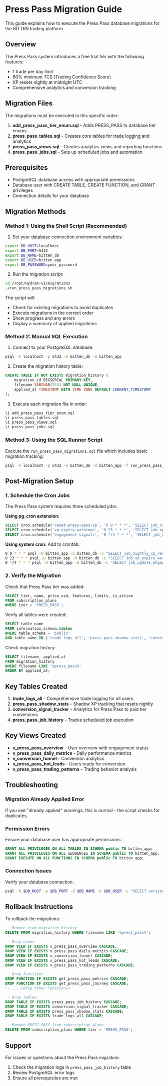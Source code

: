 # Press Pass Migration Guide

This guide explains how to execute the Press Pass database migrations for the BITTEN trading platform.

## Overview

The Press Pass system introduces a free trial tier with the following features:
- 1 trade per day limit
- 60% minimum TCS (Trading Confidence Score)
- XP resets nightly at midnight UTC
- Comprehensive analytics and conversion tracking

## Migration Files

The migrations must be executed in this specific order:

1. **add_press_pass_tier_enum.sql** - Adds PRESS_PASS to database tier enums
2. **press_pass_tables.sql** - Creates core tables for trade logging and analytics
3. **press_pass_views.sql** - Creates analytics views and reporting functions
4. **press_pass_jobs.sql** - Sets up scheduled jobs and automation

## Prerequisites

- PostgreSQL database access with appropriate permissions
- Database user with CREATE TABLE, CREATE FUNCTION, and GRANT privileges
- Connection details for your database

## Migration Methods

### Method 1: Using the Shell Script (Recommended)

1. Set your database connection environment variables:
```bash
export DB_HOST=localhost
export DB_PORT=5432
export DB_NAME=bitten_db
export DB_USER=bitten_app
export DB_PASSWORD=your_password
```

2. Run the migration script:
```bash
cd /root/HydraX-v2/migrations
./run_press_pass_migrations.sh
```

The script will:
- Check for existing migrations to avoid duplicates
- Execute migrations in the correct order
- Show progress and any errors
- Display a summary of applied migrations

### Method 2: Manual SQL Execution

1. Connect to your PostgreSQL database:
```bash
psql -h localhost -p 5432 -d bitten_db -U bitten_app
```

2. Create the migration history table:
```sql
CREATE TABLE IF NOT EXISTS migration_history (
    migration_id BIGSERIAL PRIMARY KEY,
    filename VARCHAR(255) NOT NULL UNIQUE,
    applied_at TIMESTAMP WITH TIME ZONE DEFAULT CURRENT_TIMESTAMP
);
```

3. Execute each migration file in order:
```sql
\i add_press_pass_tier_enum.sql
\i press_pass_tables.sql
\i press_pass_views.sql
\i press_pass_jobs.sql
```

### Method 3: Using the SQL Runner Script

Execute the `run_press_pass_migrations.sql` file which includes basic migration tracking:
```bash
psql -h localhost -p 5432 -d bitten_db -U bitten_app -f run_press_pass_migrations.sql
```

## Post-Migration Setup

### 1. Schedule the Cron Jobs

The Press Pass system requires three scheduled jobs:

**Using pg_cron extension:**
```sql
SELECT cron.schedule('reset-press-pass-xp', '0 0 * * *', 'SELECT job_nightly_xp_reset();');
SELECT cron.schedule('xp-expiry-warnings', '0 23 * * *', 'SELECT job_xp_expiry_warnings();');
SELECT cron.schedule('engagement-signals', '0 */4 * * *', 'SELECT job_update_engagement_signals();');
```

**Using system cron:**
Add to crontab:
```bash
0 0 * * * psql -U bitten_app -d bitten_db -c "SELECT job_nightly_xp_reset();"
0 23 * * * psql -U bitten_app -d bitten_db -c "SELECT job_xp_expiry_warnings();"
0 */4 * * * psql -U bitten_app -d bitten_db -c "SELECT job_update_engagement_signals();"
```

### 2. Verify the Migration

Check that Press Pass tier was added:
```sql
SELECT tier, name, price_usd, features, limits, is_active
FROM subscription_plans 
WHERE tier = 'PRESS_PASS';
```

Verify all tables were created:
```sql
SELECT table_name 
FROM information_schema.tables 
WHERE table_schema = 'public' 
AND table_name IN ('trade_logs_all', 'press_pass_shadow_stats', 'conversion_signal_tracker');
```

Check migration history:
```sql
SELECT filename, applied_at 
FROM migration_history 
WHERE filename LIKE '%press_pass%' 
ORDER BY applied_at;
```

## Key Tables Created

1. **trade_logs_all** - Comprehensive trade logging for all users
2. **press_pass_shadow_stats** - Shadow XP tracking that resets nightly
3. **conversion_signal_tracker** - Analytics for Press Pass to paid tier conversions
4. **press_pass_job_history** - Tracks scheduled job execution

## Key Views Created

- **v_press_pass_overview** - User overview with engagement status
- **v_press_pass_daily_metrics** - Daily performance metrics
- **v_conversion_funnel** - Conversion analytics
- **v_press_pass_hot_leads** - Users ready for conversion
- **v_press_pass_trading_patterns** - Trading behavior analysis

## Troubleshooting

### Migration Already Applied Error
If you see "already applied" warnings, this is normal - the script checks for duplicates.

### Permission Errors
Ensure your database user has appropriate permissions:
```sql
GRANT ALL PRIVILEGES ON ALL TABLES IN SCHEMA public TO bitten_app;
GRANT ALL PRIVILEGES ON ALL SEQUENCES IN SCHEMA public TO bitten_app;
GRANT EXECUTE ON ALL FUNCTIONS IN SCHEMA public TO bitten_app;
```

### Connection Issues
Verify your database connection:
```bash
psql -h $DB_HOST -p $DB_PORT -d $DB_NAME -U $DB_USER -c "SELECT version();"
```

## Rollback Instructions

To rollback the migrations:
```sql
-- Remove from migration history
DELETE FROM migration_history WHERE filename LIKE '%press_pass%';

-- Drop views
DROP VIEW IF EXISTS v_press_pass_overview CASCADE;
DROP VIEW IF EXISTS v_press_pass_daily_metrics CASCADE;
DROP VIEW IF EXISTS v_conversion_funnel CASCADE;
DROP VIEW IF EXISTS v_press_pass_hot_leads CASCADE;
DROP VIEW IF EXISTS v_press_pass_trading_patterns CASCADE;

-- Drop functions
DROP FUNCTION IF EXISTS get_press_pass_metrics CASCADE;
DROP FUNCTION IF EXISTS get_press_pass_journey CASCADE;
-- ... (drop other functions)

-- Drop tables
DROP TABLE IF EXISTS press_pass_job_history CASCADE;
DROP TABLE IF EXISTS conversion_signal_tracker CASCADE;
DROP TABLE IF EXISTS press_pass_shadow_stats CASCADE;
DROP TABLE IF EXISTS trade_logs_all CASCADE;

-- Remove PRESS_PASS from subscription_plans
DELETE FROM subscription_plans WHERE tier = 'PRESS_PASS';
```

## Support

For issues or questions about the Press Pass migration:
1. Check the migration logs in `press_pass_job_history` table
2. Review PostgreSQL error logs
3. Ensure all prerequisites are met